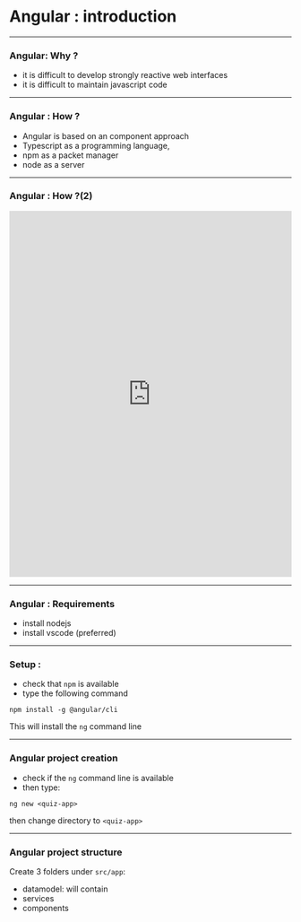 # Angular : introduction


---

### Angular: Why ?
- it is difficult to develop strongly reactive web interfaces
- it is difficult to maintain javascript code

---

### Angular : How ?
- Angular is based on an component approach
- Typescript as a programming language,
- npm as a packet manager
- node as a server

---
### Angular : How ?(2)

<iframe frameborder="0" style="width:100%;height:653px;" src="https://www.draw.io/?lightbox=1&highlight=0000ff&edit=_blank&layers=1&nav=1&title=archi.angular.xml#R7V1Zc6NGHv80qso%2BjIs%2BgUfJdia7Nc5MjVNJ9hFBSyJBQgvIRz59mqMl%2BsDCUoNsZz0PEX9QC37%2F%2B2gyQdfrp89ZsF3dpRFLJtCJniboZgIhBD7g%2FykpzzXFdVFNWGZxVJPAgXAf%2F8UaotNQd3HEcunCIk2TIt7KxDDdbFhYSLQgy9JH%2BbJFmsi%2Fug2WTCPch0GiU3%2BLo2JVUz3oHug%2FsXi5Er8MqF%2BfmQfhn8ss3W2a35tAtKj%2B6tPrQKzVPGi%2BCqL0sUVCtxN0naVpUX9aP12zpMRWwFZ%2F78eOs%2Fv7ztim6PUFAuuvPATJjol7ru6seBZoVM%2FDym84EzR7XMUFu98GYXn2kfOf01bFOuFHgH%2FMiyz9k12nSZpV30ZO9bc%2FI%2FAsr12km6JhPuCPPtPvvnmgB5YV7KlFap7mM0vXrMie%2BSXN2U%2FNNxrBA24D9GOLjai5ZtViIfaaC4NGdJb7pQ%2Fw8Q8Ngl1o0uNosk00LUWUH23SDSfOoiBfVfACGcqS%2Fi0oCpZtKgp0MKeyp7j4veTFleOg5vi%2F%2FPhTm%2FCNZTG%2FfZY1TOtElkWSJui4toAjjo6boGUsCYr4QdYfE5bNL3xLY34ne7ZhyO8eYcxVjHgUOr7ERQr8q5pOPZ8Soiyfp7ssZM2KbWE3%2FAiRFoaOwvUiyJas0JaqGL8HpZ8sIDyuLICWLJwkCjWMDQmiNyUf3E4prCP0RCkABClLAd%2B%2F8tt%2Fg8kEJAaZoAnHajbP%2BKdlUTFoPMq30hG%2BZ3sPKJJ4iSjVDD5woC6YAOLzDb6rsXNWBh8suyxXNY4e4WGQb%2BsoahE%2FlXy3wRisKBlyiIEx2MAYxwJj9KhmulnukoBD5Pwas8fzZH4RJ0lL4qOAeYvQpAs09Nh8MVpkAz1DZIMsBDZIh%2FPbv61iyEBEmGvC0KcuCqgloRRx9wsgAuwPA6IeD9yk6yDelHlSUARlelAnUhZhXSwYDY2iGbn%2B3HkxHugPK6H%2BUVghHUg2AfQ1yMqo5b45TLNilS7TTZDcHqizcJc97OMsGeEWmiK%2BkmMr7sX54Ybf5%2B%2FNV6qD%2BmR57g9WFM%2BNowt2RcpJh7v4kqbb1%2FrDdmjWmNE6KhEms2%2B01jsM64u%2BHtB850EtyziaTZqt8oanvNvyY5SGu3X1oMdkel6z58tcEGzEDWoQiKDunzyDJbCRJ%2FoaaNdJzJrw0prqk%2FKf0StVf4N4JQoNBpWggTQfaDhOt9skDrmIp6VZvWdcyTPLBnUBOwwqnVMykJ8ywYqAO5RB1R2VHlKeFTAR5kXYBKIH58iWaLrIPQqiP5RoehqGupM6M%2FnvhOiN5Oyd%2BL82Y3eRN17dxpA6WOfcoWyDqSuXbQA9q2zztiSAUE9iG6EnSoAaYA7Jfz3XGZD%2FjgPPLdu9EV5D179qFXAV1bdTwN0HX4fC3VBiIGzXAEnFCdmB3xYaSWBI%2F4quIXEgPUXo3OqtqIU3fMOgnx04gW%2FCwrwdvvXiDkYG5riDcIdbruC5dcG2RD3vZh71fSPzDjyqVzy5KA4MBtZy%2Fl7ridAaIKXvV8jbE0QfjUJBUc3wqam97jI45ce4RKW%2FezdJCXCsi0nvgpbuKm%2BmX%2FVy9A8%2FxXPuAIOC%2FatHrfqcxCKM2NybmxILRJGPLJW2qSO7Iew0S7QTC4OnxRYSC0O%2F%2FqYuHurQzoK8u%2FwSPidxWag5ofxyGHL4uiv4KqxD5i1A7Yrn3bd3fA1qaoDaRpVGFCxHqyvKZcUrQCZSZdE5sbTod9myXjZHeCHJM8E34ZlcwSEhHNiuZyJ6e%2B%2Fr97v3aLCo1o0z1EKEatk2WWLdFowGzUqSeJuz4wBqvUpF0qvDZt1Df1p0oaGxw%2BTeOK5rqa7sqLUKDPTCsmkCCVnwyKLv0oLaEFx9FKihrP7QxeMBrbth9GGBRkSbm0LeeFDrUSb%2BsFATZfLNNM4yGNB6g5r2iNc%2FCvQYqy1B7I9nUIDJUI8ZbcrB5hmZbicr2lGla4gqfetRZW%2FJ1wO9L2kYVDPt0mSGqgy%2FPPNcCjr3YRZvy8A0TII8b1%2FWYif9366c6q7w%2BpRXgE35BQBunw4nO7VMpG0c1yBJWJIus2DNL9y2YnrpXCvYPxqTKhxUYtSb2%2BnN9MaOkkFHVbK94zw2goOpBUbroejnoGCPwbMG%2BFlNYi9k5ibx3COYWJq60arhxmGmgaZuvIuaK6lgN8bMjSkJvljdzTfEPyMWTGXs4eDge1gHX0zmXLgCgbBcnsLQUxh5XgXC00Oy77f3v5QPvom2%2B3aJxeGWcqvSS0PdNuyWr9QikGkymBg8gI3BjAEbe92G6%2FSuQfeQYT%2FdobruYOvDgh1Ne8U%2FYXUJixsrMBnBJLqdNnFsf2RiKxDqcWGbSFSb2IQK1myivsfufpvFmyWnNcYxZ9lDHJ65seUilVrsq60lPQU11WkptGEa6SVjurHnqEUIIYUV9FIxnadnJncsz6sBauc%2FwYO5w3dd55sj5ord0n98u1eXRlnQGx6I9Si7AzRQV9Y3FH8vN3VSgS1NpHX4sN5NQFGaGaEJqHf5RKopCgZ%2Bv9m%2FV8fyrjykBOVu4vH7stx9BEQP%2FrkArDif4sV%2Bxl2ROq4uhSw%2FGcvjv4J5dUHJ7wYGfjWZTUhZ1gmSeFlOJ4Z85coElGrHfyCZNifWcRRVEpsEc5bM9t1%2FU%2BZw3BQLXdGUe%2F86h%2BZuJ%2B1XIhj3HvDs0%2FXkScNPDWinCp2yjPhGuljk7Pwt4WNEqS9MOo1b4zUZDZHQXqBoAjVt%2BnVyjSZTP4sXV%2FzE9JhuvSp6tODT1Dx5X%2B8bJ08ebpBy3FJSW%2FzcYUYq9YFXV2lNe0ReomPg9bU%2BS%2FsdZLf%2BBEaYgXpDFmu%2Fj1LKq%2B1PSfdWQkfvff%2B8vB8gu933eAbNboHoZqtq0R6cHMqgOXo49fPyOl1v043trZeXQRN54GpMPPWmaZWOMm6vnLvatRax5e2XYw34yi8VwcQ3IDuc7wX6GNeHgRYo0NKRodX3DM92ebxhZR3FMddT3gGqUEHVHRlVfbvru7etaj0J0jGtq2Eb4m9sPnnHe9qBMspvfFVA0z8dYE%2B77v3vWBSLNwXk7xVVdQjEiCo2lD2toIoHTA8G6K290MrrZIWUH%2BBGPKX8gLyRWQQx3CQ2WxPS5uXx6z2i8P7c3PGUMZVLtWEloTTys4d0OAbpqEVmjGQR61Fj%2FxbS0THff2JTCSkhgOiyjtFSAljvc5N%2F0Dg2hb66Z4nqrm2wcWysR7Tvf%2FIKKRtXiWNOE0wiTSyAOuDmfHM1cfiKoXD%2BA7%2BO7aSIALry61fEpj97HUp9aKFjbj5Yl%2FK%2FmefbiemFpc0cff7%2FOfqT5%2BgJNVX%2FBpukB8IXtnhvmKz8IM6IP66iSYPtf%2BOHh9f%2F10p5%2BH8soNu%2FAQ%3D%3D"></iframe>


---

### Angular : Requirements 
- install nodejs
- install vscode (preferred)

---

### Setup :
- check that `npm` is available
- type the following command

`npm install -g @angular/cli`

This will install the `ng` command line

---

### Angular project creation
- check if the `ng` command line is available
- then type:

`ng new <quiz-app>`

then change directory to `<quiz-app>`
 
---

### Angular project structure
Create 3 folders under  `src/app`:
- datamodel: will contain 
- services
- components





